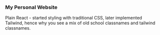 ### My Personal Website
Plain React - started styling with traditional CSS, later implemented Tailwind, hence why you see a mix of old school classnames and tailwind classnames.